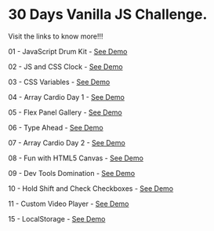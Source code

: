 # 30 Days Vanilla JS Challenge.
Visit the links to know more!!!

01 - JavaScript Drum Kit - <a href="https://joydeeproy87.github.io/JavaScript_30/01-JavaScript_Drum_Kit/" target="_blank">See Demo</a>


02 - JS and CSS Clock - <a href="https://joydeeproy87.github.io/JavaScript_30/02-JS_and_CSS_Clock/" target="_blank">See Demo</a>


03 - CSS Variables - <a href="https://joydeeproy87.github.io/JavaScript_30/03-CSS_Variables/" target="_blank">See Demo</a>


04 - Array Cardio Day 1 - <a href="https://joydeeproy87.github.io/JavaScript_30/04-Array_Cardio_Day_1/" target="_blank">See Demo</a>


05 - Flex Panel Gallery - <a href="https://joydeeproy87.github.io/JavaScript_30/05-Flex_Panel_Gallery/" target="_blank">See Demo</a>


06 - Type Ahead - <a href="https://joydeeproy87.github.io/JavaScript_30/06-Type_Ahead/" target="_blank">See Demo</a>


07 - Array Cardio Day 2 - <a href="https://joydeeproy87.github.io/JavaScript_30/07-Array_Cardio_Day_2/" target="_blank">See Demo</a>


08 - Fun with HTML5 Canvas - <a href="https://joydeeproy87.github.io/JavaScript_30/08-Fun_with_HTML5_Canvas/" target="_blank">See Demo</a>


09 - Dev Tools Domination - <a href="https://joydeeproy87.github.io/JavaScript_30/09-Dev_Tools_Domination/" target="_blank">See Demo</a>


10 - Hold Shift and Check Checkboxes - <a href="https://joydeeproy87.github.io/JavaScript_30/10-Hold_Shift_and_Check_Checkboxes/" target="_blank">See Demo</a>


11 - Custom Video Player - <a href="https://joydeeproy87.github.io/JavaScript_30/11-Custom_Video_Player/" target="_blank">See Demo</a>


15 - LocalStorage - <a href="https://joydeeproy87.github.io/JavaScript_30/15-LocalStorage/" target="_blank">See Demo</a>

